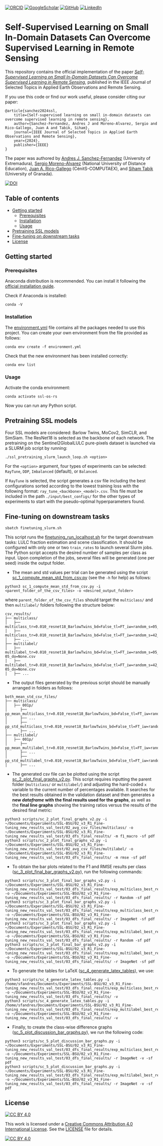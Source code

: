 <!-- PROJECT SHIELDS -->
<!--
*** I'm using markdown "reference style" links for readability.
*** Reference links are enclosed in brackets [ ] instead of parentheses ( ).
*** See the bottom of this document for the declaration of the reference variables
*** for contributors-url, forks-url, etc. This is an optional, concise syntax you may use.
*** https://www.markdownguide.org/basic-syntax/#reference-style-links
-->
[![ORCID][orcid-shield]][orcid-url] [![GoogleScholar][google-scholar-shield]][google-scholar-url] [![GitHub][github-shield]][github-url] [![LinkedIn][linkedin-shield]][linkedin-url]

# Self-Supervised Learning on Small In-Domain Datasets Can Overcome Supervised Learning in Remote Sensing
This repository contains the official implementation of the paper <i>[Self-Supervised Learning on Small In-Domain Datasets Can Overcome Supervised Learning in Remote Sensing][paper-doi]</i>, published in the IEEE Journal of Selected Topics in Applied Earth Observations and Remote Sensing.

If you use this code or find our work useful, please consider citing our paper:
```
@article{sanchez2024ssl,
    title={Self-supervised learning on small in-domain datasets can overcome supervised learning in remote sensing},
    author={Sanchez-Fernandez, Andres J and Moreno-Alvarez, Sergio and Rico-Gallego, Juan A and Tabik, Siham},
    journal={IEEE Journal of Selected Topics in Applied Earth Observations and Remote Sensing},
    year={2024},
    publisher={IEEE}
}
```

The paper was authored by [Andres J. Sanchez-Fernandez][orcid-url] (University of Extremadura), [Sergio Moreno-Álvarez](https://orcid.org/0000-0002-1858-9920) (National University of Distance Education), [Juan A. Rico-Gallego](https://orcid.org/0000-0002-4264-7473) (CénitS-COMPUTAEX), and [Siham Tabik](https://orcid.org/0000-0003-4093-5356) (University of Granada).

[![DOI](https://zenodo.org/badge/doi/10.1109/JSTARS.2024.3421622.svg)](https://doi.org/10.1109/JSTARS.2024.3421622)

## Table of contents
* [Getting started](#getting-started)
  * [Prerequisites](#prerequisites)
  * [Installation](#installation)
  * [Usage](#usage)
* [Pretraining SSL models](#pretraining-ssl-models)
* [Fine-tuning on downstream tasks](#fine-tuning-on-downstream-tasks)
* [License](#license)

## Getting started

### Prerequisites
Anaconda distribution is recommended. You can install it following the [official installation guide](https://docs.anaconda.com/anaconda/install/linux/).

Check if Anaconda is installed:
```
conda -V
```

### Installation
The [environment.yml](environment.yml) file contains all the packages needed to use this project. You can create your own environment from the file provided as follows:
```
conda env create -f environment.yml
```

Check that the new environment has been installed correctly:
```
conda env list
```

### Usage
Activate the conda environment:
```
conda activate ssl-os-rs
```

Now you can run any Python script.

## Pretraining SSL models
Four SSL models are considered: Barlow Twins, MoCov2, SimCLR, and SimSiam. The ResNet18 is selected as the backbone of each network. The pretraining on the Sentinel2GlobalLULC pure-pixels dataset is launched via a SLURM job script by running:
```
./ssl_pretraining_slurm_launch_loop.sh <option>
```
For the `<option>` argument, four types of experiments can be selected: `RayTune`, `DDP`, `Imbalanced` (default), or `Balanced`.

If `RayTune` is selected, the script generates a csv file including the best configurations sorted according to the lowest training loss with the following format: `ray_tune_<backbone>_<model>.csv`. This file must be included in the path `./input/best_configs/` for the other types of experiments to start with the pseudo-optimal hyperparameters found.

## Fine-tuning on downstream tasks
```
sbatch finetuning_slurm.sh
```

This script runs the [finetuning_run_localhost.sh](finetuning_run_localhost.sh) for the target downstream tasks: LULC fraction estimation and scene classification. It should be configured with only one or two `train_rates` to launch several Slurm jobs. The Python script accepts the desired number of samples per class as input. Upon completion of the jobs, several files will be generated (one per seed) inside the output folder.

* The mean and std values per trial can be generated using the script [sc_1_compute_mean_std_from_csv.py](scripts/sc_1_compute_mean_std_from_csv.py) (see the `-h` for help) as follows:
```
python3 sc_1_compute_mean_std_from_csv.py -i <parent_folder_of_the_csv_files> -o <desired_output_folder>
```
where `parent_folder_of_the_csv_files` should target the `multiclass/` and then `multilabel/` folders following the structure below:
```
csv_results/
├── multiclass/
│   ├── multiclass_tr=0.010_resnet18_BarlowTwins_bd=False_tl=FT_iw=random_s=05_lr=0.001_m=0.9_wd=0.0_do=None.csv
│   ├── multiclass_tr=0.010_resnet18_BarlowTwins_bd=False_tl=FT_iw=random_s=42_lr=0.001_m=0.9_wd=0.0_do=None.csv
│   ├── ...
├── multilabel/
│   ├── multilabel_tr=0.010_resnet18_BarlowTwins_bd=False_tl=FT_iw=random_s=05_lr=0.01_m=0.9_wd=1e-05_do=None.csv
│   ├── multilabel_tr=0.010_resnet18_BarlowTwins_bd=False_tl=FT_iw=random_s=42_lr=0.01_m=0.9_wd=1e-05_do=None.csv
│   ├── ...
```

* The output files generated by the previous script should be manually arranged in folders as follows:
```
both_mean_std_csv_files/
├── multiclass/
│   ├── 001p/
│      ├── pp_mean_multiclass_tr=0.010_resnet18_BarlowTwins_bd=False_tl=FT_iw=random.csv
│      ├── ...
│      ├── pp_std_multiclass_tr=0.010_resnet18_BarlowTwins_bd=False_tl=FT_iw=random.csv
│      ├── ...
├── multilabel/
│   ├── 001p/
│      ├── pp_mean_multilabel_tr=0.010_resnet18_BarlowTwins_bd=False_tl=FT_iw=random.csv
│      ├── ...
│      ├── pp_std_multilabel_tr=0.010_resnet18_BarlowTwins_bd=False_tl=FT_iw=random.csv
│      ├── ...
```

* The generated csv file can be plotted using the script [sc_2_plot_final_graphs_v2.py](scripts/sc_2_plot_final_graphs_v2.py). This script requires inputting the parent folder (`multiclass/` or `multilabel/`) and adjusting the hard-coded `x` variable to the current number of percentages available. It searches for the best results obtained in the validation dataset and then generates a **new *dataframe* with the final results used for the graphs**, as well as the **final line graphs** showing the training ratios versus the results of the desired final metric:
```
python3 scripts/sc_2_plot_final_graphs_v2.py -i ~/Documents/Experiments/SSL-BSU/02_v3_R1_Fine-tuning_new_results_val_test/02_avg_csv_files/multiclass/ -o ~/Documents/Experiments/SSL-BSU/02_v3_R1_Fine-tuning_new_results_val_test/03_dfs_final_results/ -m f1_macro -sf pdf
python3 scripts/sc_2_plot_final_graphs_v2.py -i ~/Documents/Experiments/SSL-BSU/02_v3_R1_Fine-tuning_new_results_val_test/02_avg_csv_files/multilabel/ -o ~/Documents/Experiments/SSL-BSU/02_v3_R1_Fine-tuning_new_results_val_test/03_dfs_final_results/ -m rmse -sf pdf
```

* To obtain the bar plots related to the F1 and RMSE results per class ([sc_3_plot_final_bar_graphs_v2.py](scripts/sc_3_plot_final_bar_graphs_v2.py)), run the following commands:
```
python3 scripts/sc_3_plot_final_bar_graphs_v2.py -i ~/Documents/Experiments/SSL-BSU/02_v3_R1_Fine-tuning_new_results_val_test/03_dfs_final_results/exp_multiclass_best_results_means.csv -o ~/Documents/Experiments/SSL-BSU/02_v3_R1_Fine-tuning_new_results_val_test/03_dfs_final_results/ -r Random -sf pdf
python3 scripts/sc_3_plot_final_bar_graphs_v2.py -i ~/Documents/Experiments/SSL-BSU/02_v3_R1_Fine-tuning_new_results_val_test/03_dfs_final_results/exp_multiclass_best_results_means.csv -o ~/Documents/Experiments/SSL-BSU/02_v3_R1_Fine-tuning_new_results_val_test/03_dfs_final_results/ -r ImageNet -sf pdf
python3 scripts/sc_3_plot_final_bar_graphs_v2.py -i ~/Documents/Experiments/SSL-BSU/02_v3_R1_Fine-tuning_new_results_val_test/03_dfs_final_results/exp_multilabel_best_results_means.csv -o ~/Documents/Experiments/SSL-BSU/02_v3_R1_Fine-tuning_new_results_val_test/03_dfs_final_results/ -r Random -sf pdf
python3 scripts/sc_3_plot_final_bar_graphs_v2.py -i ~/Documents/Experiments/SSL-BSU/02_v3_R1_Fine-tuning_new_results_val_test/03_dfs_final_results/exp_multilabel_best_results_means.csv -o ~/Documents/Experiments/SSL-BSU/02_v3_R1_Fine-tuning_new_results_val_test/03_dfs_final_results/ -r ImageNet -sf pdf
```

* To generate the tables for LaTeX ([sc_4_generate_latex_tables](scripts/sc_4_generate_latex_tables.py)), we use:
```
python3 scripts/sc_4_generate_latex_tables.py -i /home/sfandres/Documents/Experiments/SSL-BSU/02_v3_R1_Fine-tuning_new_results_val_test/03_dfs_final_results/exp_multiclass_best_results_means.csv -o ~/Documents/Experiments/SSL-BSU/02_v3_R1_Fine-tuning_new_results_val_test/03_dfs_final_results/ -v
python3 scripts/sc_4_generate_latex_tables.py -i /home/sfandres/Documents/Experiments/SSL-BSU/02_v3_R1_Fine-tuning_new_results_val_test/03_dfs_final_results/exp_multilabel_best_results_means.csv -o ~/Documents/Experiments/SSL-BSU/02_v3_R1_Fine-tuning_new_results_val_test/03_dfs_final_results/ -v
```

* Finally, to create the class-wise difference graphs ([sc_5_plot_discussion_bar_graphs.py](scripts/sc_5_plot_discussion_bar_graphs.py)), we run the following code:
```
python3 scripts/sc_5_plot_discussion_bar_graphs.py -i ~/Documents/Experiments/SSL-BSU/02_v3_R1_Fine-tuning_new_results_val_test/03_dfs_final_results/exp_multiclass_best_results_means.csv -o ~/Documents/Experiments/SSL-BSU/02_v3_R1_Fine-tuning_new_results_val_test/03_dfs_final_results/ -r ImageNet -v -sf pdf
python3 scripts/sc_5_plot_discussion_bar_graphs.py -i ~/Documents/Experiments/SSL-BSU/02_v3_R1_Fine-tuning_new_results_val_test/03_dfs_final_results/exp_multilabel_best_results_means.csv -o ~/Documents/Experiments/SSL-BSU/02_v3_R1_Fine-tuning_new_results_val_test/03_dfs_final_results/ -r ImageNet -v -sf pdf
```

## License

[![CC BY 4.0][cc-by-shield]][cc-by]

This work is licensed under a
[Creative Commons Attribution 4.0 International License][cc-by]. See the [LICENSE](LICENSE) file for details.

[![CC BY 4.0][cc-by-image]][cc-by]

[cc-by]: http://creativecommons.org/licenses/by/4.0/
[cc-by-image]: https://i.creativecommons.org/l/by/4.0/88x31.png
[cc-by-shield]: https://img.shields.io/badge/License-CC%20BY%204.0-lightgrey.svg

<!-- MARKDOWN LINKS & IMAGES -->
<!-- https://www.markdownguide.org/basic-syntax/#reference-style-links -->
[orcid-shield]: https://img.shields.io/badge/orcid-A6CE39?style=for-the-badge&logo=orcid&logoColor=white
[orcid-url]: https://orcid.org/0000-0001-6743-3570
[google-scholar-shield]: https://img.shields.io/badge/Google%20Scholar-4285F4?style=for-the-badge&logo=google-scholar&logoColor=white
[google-scholar-url]: https://scholar.google.es/citations?user=AYtHK3EAAAAJ&hl=en
[github-shield]: https://img.shields.io/badge/GitHub-100000?style=for-the-badge&logo=github&logoColor=white
[github-url]: https://github.com/sfandres94
[linkedin-shield]: https://img.shields.io/badge/LinkedIn-0077B5?style=for-the-badge&logo=linkedin&logoColor=white
[linkedin-url]: https://linkedin.com/in/sfandres
[paper-doi]: https://ieeexplore.ieee.org/xpl/RecentIssue.jsp?punumber=4609443
